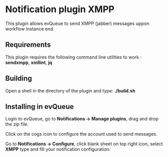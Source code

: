 # Notification plugin XMPP

This plugin allows evQueue to send XMPP (jabber) messages uppon workflow instance end.

## Requirements

This plugin requires the following command line utilities to work : __sendxmpp__, __xmllint__, __jq__

## Building

Open a shell in the directory of the plugin and type: __./build.sh__

## Installing in evQueue

Login to evQueue, go to __Notifications -> Manage plugins__, drag and drop the zip file.

Click on the cogs icon to configure the account used to send messages.

Go to __Notifications -> Configure__, click blank sheet on top right icon, select __XMPP__ type and fill your notification configuration.
